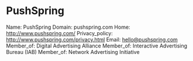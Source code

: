 
# PushSpring

Name: PushSpring
Domain: pushspring.com
Home: http://www.pushspring.com/
Privacy_policy: http://www.pushspring.com/privacy.html
Email: hello@pushspring.com
Member_of: Digital Advertising Alliance
Member_of: Interactive Advertising Bureau (IAB)
Member_of: Network Advertising Initiative
